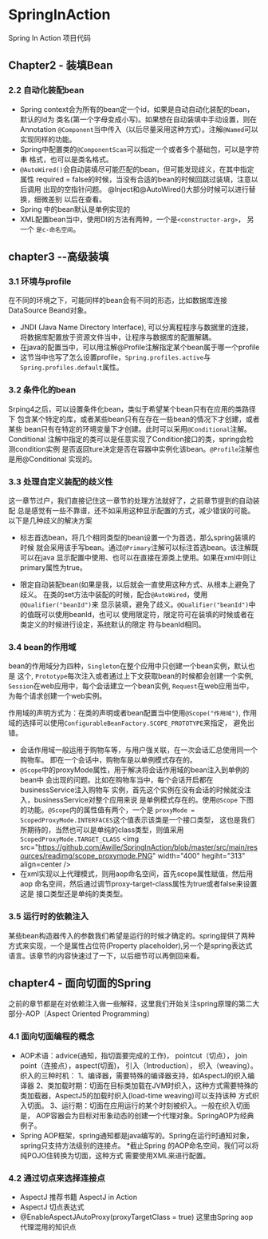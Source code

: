 # SpringInAction
Spring In Action 项目代码
## Chapter2 - 装填Bean
### 2.2 自动化装配bean
* Spring context会为所有的bean定一个id，如果是自动自动化装配的bean，默认的Id为
类名(第一个字母变成小写)。如果想在自动装填中手动设置，则在Annotation 
`@Component`当中传入（以后尽量采用这种方式）。注解`@Named`可以实现同样的功能。
* Spring中配置类的`@ComponentScan`可以指定一个或者多个基础包，可以是字符串
格式，也可以是类名格式。
* `@AutoWired()`会自动装填尽可能匹配的bean，但可能发现歧义，在其中指定属性
required = false的时候，当没有合适的bean的时候回跳过装填，注意以后调用
出现的空指针问题。 @Inject和@AutoWired()大部分时候可以进行替换，细微差别
以后在查看。
* Spring 中的bean默认是单例实现的
* XML配置bean当中，使用DI的方法有两种，一个是`<constructor-arg>`， 另一个
`是c-命名空间`。


## chapter3 --高级装填
### 3.1 环境与profile
在不同的环境之下，可能同样的bean会有不同的形态，比如数据库连接DataSource Beand对象。
* JNDI (Java Name Directory Interface), 可以分离程程序与数据里的连接，
将数据库配置放于资源文件当中，让程序与数据库的配置解耦。
* 在java的配置当中，可以用注解@Profile注解指定某个bean属于哪一个profile
* 这节当中也写了怎么设置profile，`Spring.profiles.active`与
`Spring.profiles.default`属性。

### 3.2 条件化的bean
Srping4之后，可以设置条件化bean，类似于希望某个bean只有在应用的类路径下
包含某个特定的库，或者某些bean只有在存在一些bean的情况下才创建，或者某些
bean只有在特定的环境变量下才创建。此时可以采用`@Conditional`注解。Conditional
注解中指定的类可以是任意实现了Condition接口的类，spring会检测condition实例
是否返回ture决定是否在容器中实例化该bean。`@Profile`注解也是用@Conditional
实现的。

### 3.3 处理自定义装配的歧义性
这一章节过户，我们直接记住这一章节的处理方法就好了，之前章节提到的自动装配
总是感觉有一些不靠谱，还不如采用这种显示配置的方式，减少错误的可能。
以下是几种歧义的解决方案
* 标志首选bean，将几个相同类型的bean设置一个为首选，那么spring装填的时候
就会采用该手写bean。通过`@Primary`注解可以标注首选bean。该注解既可以在java
显示配置中使用、也可以在直接在源类上使用。如果在xml中则让primary属性为true。

* 限定自动装配bean(如果是我，以后就会一直使用这种方式、从根本上避免了歧义。
在类的set方法中装配的时候，配合`@AutoWired`，使用`@Qualifier("beanId")`来
显示装填，避免了歧义。`@Qualifier("beanId")`中的值既可以使用beanId，也可以
使用限定符，限定符可在装填的时候或者在类定义的时候进行设定，系统默认的限定
符与beanId相同。

### 3.4 bean的作用域
bean的作用域分为四种，`Singleton`在整个应用中只创建一个bean实例，默认也是
这个, `Prototype`每次注入或者通过上下文获取bean的时候都会创建一个实例, 
`Session`在web应用中，每个会话建立一个bean实例, `Request`在web应用当中，
为每个请求创建一个web实例。

作用域的声明方式为：在类的声明或者bean配置当中使用`@Scope("作用域")`, 
作用域的选择可以使用`ConfigurableBeanFactory.SCOPE_PROTOTYPE`来指定，
避免出错。

* 会话作用域一般运用于购物车等，与用户强关联，在一次会话汇总使用同一个购物车。
即在一个会话中，购物车是以单例模式存在的。
* `@Scope`中的proxyMode属性，用于解决将会话作用域的bean注入到单例的bean中
会出现的问题。比如在购物车当中，每个会话开启都在businessService注入购物车
实例，首先这个实例在没有会话的时候就没注入，businessService对整个应用来说
是单例模式存在的。使用`@Scope` 下图的功能。`@Scope`内的属性值有两个，一个是
`proxyMode = ScopedProxyMode.INTERFACES`这个值表示该类是一个接口类型，
这也是我们所期待的，当然也可以是单纯的class类型，则值采用
`ScopedProxyMode.TARGET_CLASS`
\<img src="https://github.com/Awille/SpringInAction/blob/master/src/main/resources/readimg/scope_proxymode.PNG" width="400" hegiht="313" align=center />
* 在xml实现以上代理模式，则用aop命名空间，首先scope属性赋值，然后用aop
命名空间，然后通过调节proxy-target-class属性为true或者false来设置这是
接口类型还是单纯的类类型。

### 3.5 运行时的依赖注入
某些bean构造器传入的参数我们希望是运行的时候才确定的。spring提供了两种
方式来实现，一个是属性占位符(Property placeholder),另一个是spring表达式
语言。该章节的内容快速过了一下，以后细节可以再倒回来看。


## chapter4 - 面向切面的Spring
之前的章节都是在对依赖注入做一些解释，这里我们开始关注spring原理的第二大
部分-AOP（Aspect Oriented Programming）
### 4.1 面向切面编程的概念
* AOP术语：advice(通知，指切面要完成的工作)， pointcut（切点），
join point（连接点），aspect(切面)， 引入（Introduction），
织入（weaving）。
织入的三种时机：
1、编译器，需要特殊的编译器支持，如AspectJ的织入编译器
2、类加载时期：切面在目标类加载在JVM时织入，这种方式需要特殊的
类加载器，AspectJ5的加载时织入(load-time weaving)可以支持该种
方式织入切面。
3、运行期：切面在应用运行的某个时刻被织入。一般在织入切面是，
AOP容器会为目标对形象动态的创建一个代理对象。SpringAOP为经典例子。
* Spring AOP框架，spring通知都是java编写的。Spring在运行时通知对象，
spring只支持方法级别的连接点。
*截止Spring 的AOP命名空间，我们可以将纯POJO住转换为切面，这种方式
需要使用XML来进行配置。


### 4.2 通过切点来选择连接点
* AspectJ 推荐书籍  AspectJ in Action
* AspectJ 切点表达式
* @EnableAspectJAutoProxy(proxyTargetClass = true) 
这里由Spring aop代理混用的知识点











